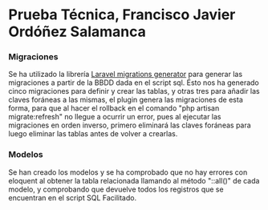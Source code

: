 # Prueba Técnica, Francisco Javier Ordóñez Salamanca

### Migraciones
Se ha utilizado la librería [Laravel migrations generator](https://github.com/kitloong/laravel-migrations-generator) para generar las migraciones a partir de la BBDD dada en el script sql.
Ésto nos ha generado cinco migraciones para definir y crear las tablas, y otras tres para añadir las claves foráneas a las mismas, el plugin genera las migraciones de esta forma, para que al hacer el rollback en el comando "php artisan migrate:refresh" no llegue a ocurrir un error, pues al ejecutar las migraciones en orden inverso, primero eliminará las claves foráneas para luego eliminar las tablas antes de volver a crearlas. 
### Modelos
Se han creado los modelos y se ha comprobado que no hay errores con eloquent al obtener la tabla relacionada llamando al método "::all()" de cada modelo, y comprobando que devuelve todos los registros que se encuentran en el script SQL Facilitado.
